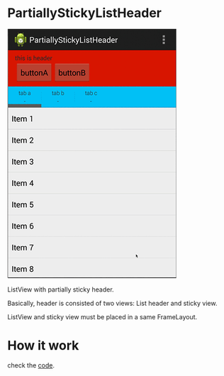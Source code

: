 # PartiallyStickyListHeader

![](./image/screenshot.gif)

ListView with partially sticky header.

Basically, header is consisted of two views: List header and sticky view.

ListView and sticky view must be placed in a same FrameLayout.

# How it work
check the [code](./app/src/main/java/fragment/MainListFragment.java).

